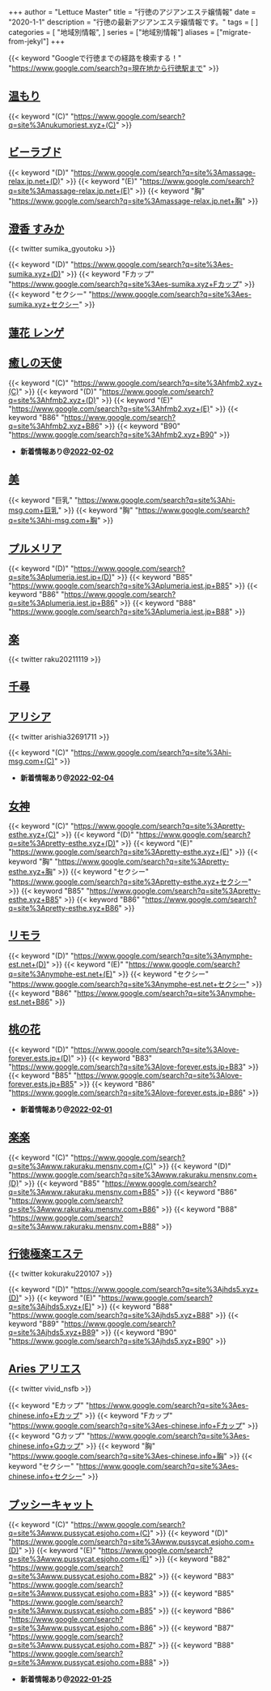 +++
author = "Lettuce Master"
title = "行徳のアジアンエステ嬢情報"
date = "2020-1-1"
description = "行徳の最新アジアンエステ嬢情報です。"
tags = [
]
categories = [
    "地域別情報",
]
series = ["地域別情報"]
aliases = ["migrate-from-jekyl"]
+++

{{< keyword "Googleで行徳までの経路を検索する！" "https://www.google.com/search?q=現在地から行徳駅まで" >}}

## [温もり](http://nukumoriest.xyz/)
{{< keyword "(C)" "https://www.google.com/search?q=site%3Anukumoriest.xyz+(C)" >}} 

## [ビーラブド](http://massage-relax.jp.net/)
{{< keyword "(D)" "https://www.google.com/search?q=site%3Amassage-relax.jp.net+(D)" >}} {{< keyword "(E)" "https://www.google.com/search?q=site%3Amassage-relax.jp.net+(E)" >}} {{< keyword "胸" "https://www.google.com/search?q=site%3Amassage-relax.jp.net+胸" >}} 

## [澄香 すみか](http://es-sumika.xyz/)


{{< twitter sumika_gyoutoku >}}

{{< keyword "(D)" "https://www.google.com/search?q=site%3Aes-sumika.xyz+(D)" >}} {{< keyword "Fカップ" "https://www.google.com/search?q=site%3Aes-sumika.xyz+Fカップ" >}} {{< keyword "セクシー" "https://www.google.com/search?q=site%3Aes-sumika.xyz+セクシー" >}} 

## [蓮花 レンゲ](http://www.madonna.work/)


## [癒しの天使](http://hfmb2.xyz/)
{{< keyword "(C)" "https://www.google.com/search?q=site%3Ahfmb2.xyz+(C)" >}} {{< keyword "(D)" "https://www.google.com/search?q=site%3Ahfmb2.xyz+(D)" >}} {{< keyword "(E)" "https://www.google.com/search?q=site%3Ahfmb2.xyz+(E)" >}} {{< keyword "B86" "https://www.google.com/search?q=site%3Ahfmb2.xyz+B86" >}} {{< keyword "B90" "https://www.google.com/search?q=site%3Ahfmb2.xyz+B90" >}} 

- **新着情報あり@[2022-02-02](/post/2022-02-02)**
## [美](http://hi-msg.com/mi/)
{{< keyword "巨乳" "https://www.google.com/search?q=site%3Ahi-msg.com+巨乳" >}} {{< keyword "胸" "https://www.google.com/search?q=site%3Ahi-msg.com+胸" >}} 

## [プルメリア](http://plumeria.iest.jp/)
{{< keyword "(D)" "https://www.google.com/search?q=site%3Aplumeria.iest.jp+(D)" >}} {{< keyword "B85" "https://www.google.com/search?q=site%3Aplumeria.iest.jp+B85" >}} {{< keyword "B86" "https://www.google.com/search?q=site%3Aplumeria.iest.jp+B86" >}} {{< keyword "B88" "https://www.google.com/search?q=site%3Aplumeria.iest.jp+B88" >}} 

## [楽](http://lk.agomaj.com/)


{{< twitter raku20211119 >}}



## [千尋](http://y.sgw.esute-jp.com/)


## [アリシア](http://hi-msg.com/alicia/)


{{< twitter arishia32691711 >}}

{{< keyword "(C)" "https://www.google.com/search?q=site%3Ahi-msg.com+(C)" >}} 

- **新着情報あり@[2022-02-04](/post/2022-02-04)**
## [女神](http://pretty-esthe.xyz/)
{{< keyword "(C)" "https://www.google.com/search?q=site%3Apretty-esthe.xyz+(C)" >}} {{< keyword "(D)" "https://www.google.com/search?q=site%3Apretty-esthe.xyz+(D)" >}} {{< keyword "(E)" "https://www.google.com/search?q=site%3Apretty-esthe.xyz+(E)" >}} {{< keyword "胸" "https://www.google.com/search?q=site%3Apretty-esthe.xyz+胸" >}} {{< keyword "セクシー" "https://www.google.com/search?q=site%3Apretty-esthe.xyz+セクシー" >}} {{< keyword "B85" "https://www.google.com/search?q=site%3Apretty-esthe.xyz+B85" >}} {{< keyword "B86" "https://www.google.com/search?q=site%3Apretty-esthe.xyz+B86" >}} 

## [リモラ](http://nymphe-est.net/)
{{< keyword "(D)" "https://www.google.com/search?q=site%3Anymphe-est.net+(D)" >}} {{< keyword "(E)" "https://www.google.com/search?q=site%3Anymphe-est.net+(E)" >}} {{< keyword "セクシー" "https://www.google.com/search?q=site%3Anymphe-est.net+セクシー" >}} {{< keyword "B86" "https://www.google.com/search?q=site%3Anymphe-est.net+B86" >}} 

## [桃の花](https://love-forever.ests.jp/)
{{< keyword "(D)" "https://www.google.com/search?q=site%3Alove-forever.ests.jp+(D)" >}} {{< keyword "B83" "https://www.google.com/search?q=site%3Alove-forever.ests.jp+B83" >}} {{< keyword "B85" "https://www.google.com/search?q=site%3Alove-forever.ests.jp+B85" >}} {{< keyword "B86" "https://www.google.com/search?q=site%3Alove-forever.ests.jp+B86" >}} 

- **新着情報あり@[2022-02-01](/post/2022-02-01)**
## [楽楽](http://www.rakuraku.mensnv.com/)
{{< keyword "(C)" "https://www.google.com/search?q=site%3Awww.rakuraku.mensnv.com+(C)" >}} {{< keyword "(D)" "https://www.google.com/search?q=site%3Awww.rakuraku.mensnv.com+(D)" >}} {{< keyword "B85" "https://www.google.com/search?q=site%3Awww.rakuraku.mensnv.com+B85" >}} {{< keyword "B86" "https://www.google.com/search?q=site%3Awww.rakuraku.mensnv.com+B86" >}} {{< keyword "B88" "https://www.google.com/search?q=site%3Awww.rakuraku.mensnv.com+B88" >}} 

## [行徳極楽エステ](http://jhds5.xyz/)


{{< twitter kokuraku220107 >}}

{{< keyword "(D)" "https://www.google.com/search?q=site%3Ajhds5.xyz+(D)" >}} {{< keyword "(E)" "https://www.google.com/search?q=site%3Ajhds5.xyz+(E)" >}} {{< keyword "B88" "https://www.google.com/search?q=site%3Ajhds5.xyz+B88" >}} {{< keyword "B89" "https://www.google.com/search?q=site%3Ajhds5.xyz+B89" >}} {{< keyword "B90" "https://www.google.com/search?q=site%3Ajhds5.xyz+B90" >}} 

## [Aries アリエス](http://es-chinese.info/)


{{< twitter vivid_nsfb >}}

{{< keyword "Eカップ" "https://www.google.com/search?q=site%3Aes-chinese.info+Eカップ" >}} {{< keyword "Fカップ" "https://www.google.com/search?q=site%3Aes-chinese.info+Fカップ" >}} {{< keyword "Gカップ" "https://www.google.com/search?q=site%3Aes-chinese.info+Gカップ" >}} {{< keyword "胸" "https://www.google.com/search?q=site%3Aes-chinese.info+胸" >}} {{< keyword "セクシー" "https://www.google.com/search?q=site%3Aes-chinese.info+セクシー" >}} 

## [プッシーキャット](http://www.pussycat.esjoho.com/)
{{< keyword "(C)" "https://www.google.com/search?q=site%3Awww.pussycat.esjoho.com+(C)" >}} {{< keyword "(D)" "https://www.google.com/search?q=site%3Awww.pussycat.esjoho.com+(D)" >}} {{< keyword "(E)" "https://www.google.com/search?q=site%3Awww.pussycat.esjoho.com+(E)" >}} {{< keyword "B82" "https://www.google.com/search?q=site%3Awww.pussycat.esjoho.com+B82" >}} {{< keyword "B83" "https://www.google.com/search?q=site%3Awww.pussycat.esjoho.com+B83" >}} {{< keyword "B85" "https://www.google.com/search?q=site%3Awww.pussycat.esjoho.com+B85" >}} {{< keyword "B86" "https://www.google.com/search?q=site%3Awww.pussycat.esjoho.com+B86" >}} {{< keyword "B87" "https://www.google.com/search?q=site%3Awww.pussycat.esjoho.com+B87" >}} {{< keyword "B88" "https://www.google.com/search?q=site%3Awww.pussycat.esjoho.com+B88" >}} 

- **新着情報あり@[2022-01-25](/post/2022-01-25)**

